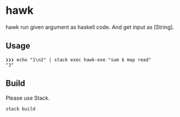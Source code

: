 # hawk

hawk run given argument as haskell code.
And get input as [String].

## Usage

```
❯❯❯ echo "1\n2" | stack exec hawk-exe "sum $ map read"
"3"
```

## Build

Please use Stack.

```
stack build
```
